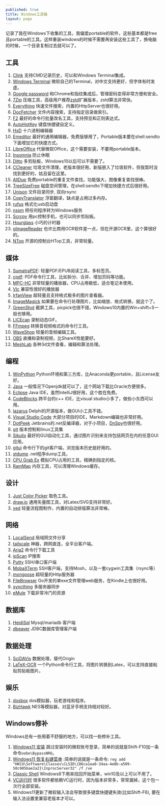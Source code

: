 ```yaml
---
published: true
title: Windows工具箱
layout: page
---
```


记录了我在Windows下收集的工具，我偏爱portable的软件，这些基本都是free且portable的工具。这样重装windows的时候不需要再安装这些工具了，换电脑的时候，一个目录复制过去就可以了。


## 工具
1. [Clink](https://github.com/chrisant996/clink) 支持CMD记录历史，可以和Windows Terminal集成。
1. [Windows Terminal](https://github.com/microsoft/terminal) 微软自己的Terminal，对中文支持更好，但字体有时发虚。
1. [Google password](https://passwords.google.com/) 和Chrome和指纹集成后，管理密码变得非常方便和安全。
1. [7Zip](http://www.7-zip.org/) 压缩工具，高级用户推荐[zstd](https://github.com/mcmilk/7-Zip-zstd)扩展版本，zstd算法非常快。
1. [Everything](https://www.voidtools.com/) 快速文件搜索，内置的HttpServer也很好用。
1. [DocFetcher](https://http://docfetcher.sourceforge.net/) 文件内容搜索，支持指定目录做索引。
1. [F2](https://github.com/ayoisaiah/f2) 最好的命令行批量改名工具，支持预览和正则表达式。
1. [AutoHotKey](https://autohotkey.com/) 键盘快捷键自定义。 
3. [HxD](https://mh-nexus.de/en/hxd/) 十六进制编辑器
4. [Emeditor](https://www.emeditor.com/download/) 最好的通用编辑器，免费版够用了，Portable版本要在shell:sendto下面增加它的快捷方式。
5. [LibreOffice](https://www.libreoffice.org/) 代替微软Office，这个需要安装，不要用portable版本。
6. [Insomnia](http://dlaa.me/blog/post/10104830) 防止休眠
7. [Ditto](http://ditto-cp.sourceforge.net/) 多剪贴板，Windows10以后可以不需要了。
8. [CCleaner](https://www.piriform.com/ccleaner) 垃圾文件清理，老版本很好用，新版嵌入了垃圾软件，但我暂时没找到更好的，姑且留在这里。
9. [AllDup](http://www.alldup.de) 免费portable的重复文件查找，功能强大，图像重复查找很棒。
10. [TreeSizeFree](https://www.jam-software.com/treesize_free/) 磁盘空间管理，在shell:sendto下增加快捷方式后很好用。 
11. [Unison](http://unison-binaries.inria.fr/) 文件目录同步, 双向rsync
12. [CopyTranslator](https://github.com/CopyTranslator/CopyTranslator) 浮窗翻译，缺点是占用过多内存。
13. [rufus](https://rufus.akeo.ie/) 格式化usb启动盘
14. [nssm](https://nssm.cc/) 把任何程序转为Windows服务
15. [Scrcpy](https://github.com/Genymobile/scrcpy) 用pc控制手机，也可以同步剪贴板。
16. [Hourglass](https://chris.dziemborowicz.com/apps/hourglass/#downloads) 小巧的计时器
17. [gImageReader](https://github.com/manisandro/gImageReader) 也许比商用OCR软件差一点，但在开源OCR里，这个算很好的。
18. [NTop](https://github.com/gsass1/NTop) 开源的控制台HTop工具，非常轻量。


## 媒体
1. [SumatraPDF](https://www.sumatrapdfreader.org/free-pdf-reader.html): 轻量PDF/EPUB阅读工具，多标签页。
1. [cpdf](https://github.com/coherentgraphics/cpdf-binaries): PDF命令行工具，比如拆分、合并、增加页码等功能。
1. [MPC-HC](https://mpc-hc.org/) 非常轻量的播放器，CPU占用极低，适合笔记本使用。
1. [Vlc](http://www.videolan.org/vlc/) 兼容性很好的播放器
1. [IrfanView](http://www.irfanview.com/) 超轻量且支持格式极多的图片查看器。
1. [ImageMagick](https://imagemagick.org/index.php) 如果要在命令行处理图片，比如缩放、格式转换，就这个了。
1. [GreenShot](http://getgreenshot.org/) 截屏工具，picpick也很不错，Windows10内置的Win+shift+S一般也够用。
1. [LICEcap](https://www.cockos.com/licecap/) 录制动态GIF。
1. [FFmpeg](https://ffmpeg.org/) 转换音视频格式的命令行工具。
1. [WaveShop](http://waveshop.sourceforge.net/) 轻量的音频编辑工具。
1. [OBS](https://obsproject.com/) 直播和录制视频，比ShareX性能要好。
1. [MeshLab](https://www.meshlab.net/) 各种3d文件查看，编辑和算法处理。

## 编程
1. [WinPython](https://winpython.github.io/) Python环境和第三方库，比Anaconda更portable，且License友好。
1. [Java](https://adoptium.net/) 一般情况下Openjdk就可以了，这个网站下载比Oracle方便很多。
1. [Eclipse](https://www.eclipse.org/) Java IDE，虽然IntelliJ很好用，这个胜在免费。
1. [CodeBlocks](http://www.codeblocks.org/) 跨平台的c++ IDE，比visual studio小多了，做些小东西可以用。
1. [lazarus](https://www.lazarus-ide.org/) Delphi的开源版本，做GUI小工具不错。
1. [Visual Studio Code](https://code.visualstudio.com/) 大部分项目的IDE，Markdown编辑也非常好用。
1. [DotPeek](https://www.jetbrains.com/decompiler/) Jetbrains的.net反编译器，对于小项目，[DnSpy](https://github.com/dnSpy/dnSpy)也很好用。
1. [git](https://git-scm.com/) 版本控制和linux工具集
1. [Sikulix](https://sikulix.github.io/) 最好的GUI自动化工具，通过图片识别来支持包括网页在内的任意GUI应用。
1. [gitui](https://github.com/extrawurst/gitui) 命令行下的git客户端，浏览版本历史挺好用的。
2. [stdump](https://github.com/odinserj/stdump) .net程序dump工具。
3. [CPU Grab Ex](https://www.the-sz.com/products/cpugrabex/) 模拟CPU占用的工具，精确到指定的核。
4. [RamMap](https://learn.microsoft.com/en-us/sysinternals/downloads/rammap) 内存工具，可以清理Windows缓存。

## 设计
1. [Just Color Picker](http://annystudio.com/software/colorpicker/) 取色工具。
2. [draw.io](https://www.drawio.com/) 通用矢量图工具，对Latex/SVG支持非常好。
3. [yed](https://www.yworks.com/products/yed) 轻量流程图制作，内置的自动排版算法非常棒。
   

## 网络
1. [LocalSend](https://localsend.org) 局域网文件分享
2. [tailscale](https://tailscale.com/) 神器，跨网直连，全平台客户端。
3. [Aria2](https://github.com/aria2/aria2) 命令行下载工具
4. [ipScan](http://angryip.org/)  IP搜索
5. [Putty](http://www.putty.org/)  SSH/串口客户端
6. [MobaXTerm](http://mobaxterm.mobatek.net/)  SSH客户端，支持Mosh，以及一套cygwin工具集（rsync等）
7. [mongoose](https://www.cesanta.com/products/binary) 超轻量的Http服务器
8. [FileBrowser](https://filebrowser.org/) Go开发的单exe文件管理web服务，在Kindle上也很好用。
9. [syncthing](https://syncthing.net/) 多服务器同步
10. [eMule](https://www.emule-project.net) 下载非常冷门的资源 

## 数据库
1. [HeidiSql](https://www.heidisql.com/) Mysql/mariadb 客户端
1. [dbeaver](https://dbeaver.jkiss.org/) JDBC数据库管理客户端 

## 数据处理
1. [SciDAVis](http://scidavis.sourceforge.net/) 数据处理，替代Origin
2. [LaTeX-OCR](https://github.com/lukas-blecher/LaTeX-OCR) 一个Python命令行工具，将图片转换到Latex，可以支持直接粘贴剪贴板图片。

## 娱乐
1. [dosbox](https://sourceforge.net/projects/dosbox/) dos模拟器，玩老游戏和程序。
2. [BizHawk](https://github.com/TASEmulators/BizHawk) NES等模拟器，对蓝牙手柄支持相对较好。

## Windows修补
Windows总有一些用着不舒服的地方，可以找一些修补工具。
1. [Windows11 安装](https://4sysops.com/archives/install-windows-10-11-22h2-without-microsoft-account/) 跳过安装时的微软账号登录，简单的说就是Shift-F10加一条命令`oobe\BypassNRO`。 
1. [Windows11 恢复右键菜单](https://pureinfotech.com/bring-back-classic-context-menu-windows-11/) :简单的说就是一条命令: `reg add "HKCU\Software\Classes\CLSID\{86ca1aa0-34aa-4e8b-a509-50c905bae2a2}\InprocServer32" /f /ve` 
1. [Classic Shell](http://www.classicshell.net/) Windows8下用来找回开始菜单，win10及以上可以不用了。
1. [VC运行时](https://github.com/abbodi1406/vcredist) 很多软件都依赖VC运行时，因为版本非常多，常常漏掉，这个包一次行全部安装。
1. Windows11更新了微软输入法会导致很多键盘快捷键失效(比如Shift-F6), 要在输入法设置里兼容老版本才可以。
